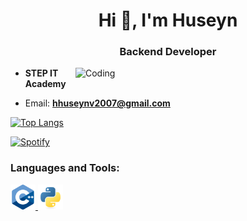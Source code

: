 <h1 align="center">Hi 👋, I'm Huseyn</h1>
<h3 align="center">Backend Developer</h3>
<img align="right" alt="Coding" width="400" src="https://cdn.dribbble.com/users/50886/screenshots/2710024/coding.gif">

-  **STEP IT Academy**

- Email: **hhuseynv2007@gmail.com**



[![Top Langs](https://github-readme-stats.vercel.app/api/top-langs/?username=husovage&layout=donut&theme=tokyonight)](https://github.com/husovage/github-readme-stats)



[![Spotify](https://spotify-github-readme.vercel.app/api/spotify)](https://open.spotify.com/track/0tdCy39PgWN8LFWu34ORn3?si=bd0e2f8511fa40a9)

<h3 align="left">Languages and Tools:</h3>
<p align="left"> <a href="https://www.w3schools.com/cpp/" target="_blank" rel="noreferrer"> <img src="https://raw.githubusercontent.com/devicons/devicon/master/icons/cplusplus/cplusplus-original.svg" alt="cplusplus" width="40" height="40"/> </a> <a href="https://www.python.org" target="_blank" rel="noreferrer"> <img src="https://raw.githubusercontent.com/devicons/devicon/master/icons/python/python-original.svg" alt="python" width="40" height="40"/> </a> </p>
